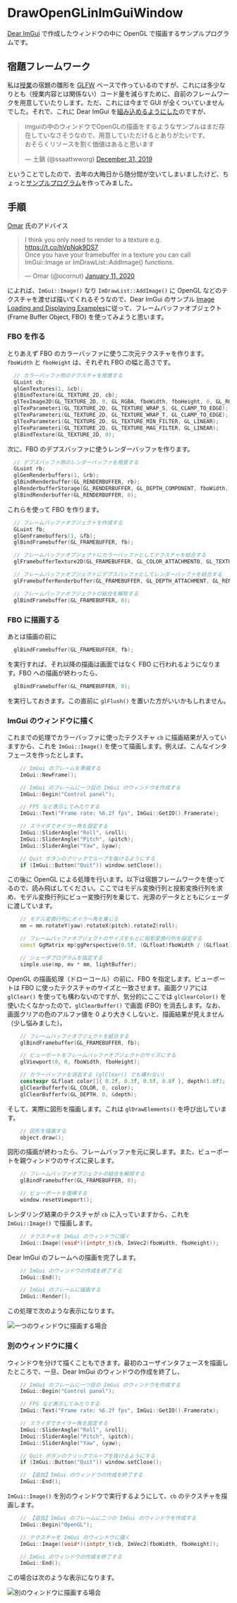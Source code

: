 # DrawOpenGLinImGuiWindow

[Dear ImGui](https://github.com/ocornut/imgui) で作成したウィンドウの中に OpenGL で描画するサンプルプログラムです。

## 宿題フレームワーク

私は[授業](http://web.wakayama-u.ac.jp/~tokoi/lecture/gg/)の宿題の雛形を [GLFW](https://www.glfw.org/) ベースで作っているのですが、これには多少なりとも（授業内容とは関係ない）コード量を減らすために、自前のフレームワークを用意していたりします。ただ、これには今まで GUI が全くついていませんでした。それで、これに Dear ImGui を[組み込めるようにした](https://github.com/tokoik/ggsample01)のですが、

<blockquote class="twitter-tweet"><p lang="ja" dir="ltr">imguiの中のウィンドウでOpenGLの描画をするようなサンプルはまだ存在していなさそうなので、用意していただけるとありがたいです。<br>おそらくリソースを割く価値はあると思います</p>&mdash; 土鍋 (@ssaattwworg) <a href="https://twitter.com/ssaattwworg/status/1211843637534806016?ref_src=twsrc%5Etfw">December 31, 2019</a></blockquote>

ということでしたので、去年の大晦日から随分間が空いてしまいましたけど、ちょっと[サンプルプログラム](https://github.com/tokoik/DrawOpenGLinImGuiWindow)を作ってみました。

## 手順

[Omar](http://www.miracleworld.net/) 氏のアドバイス

<blockquote class="twitter-tweet"><p lang="en" dir="ltr">I think you only need to render to a texture e.g. <a href="https://t.co/hVpNqk9DS7">https://t.co/hVpNqk9DS7</a><br>Once you have your framebuffer in a texture you can call ImGui::Image or ImDrawList::AddImage() functions.</p>&mdash; Omar (@ocornut) <a href="https://twitter.com/ocornut/status/1215995410206089216?ref_src=twsrc%5Etfw">January 11, 2020</a></blockquote>

によれば、`ImGui::Image()` なり `ImDrawList::AddImage()` に OpenGL などのテクスチャを渡せば描いてくれるそうなので、Dear ImGui のサンプル [Image Loading and Displaying Examples](https://github.com/ocornut/imgui/wiki/Image-Loading-and-Displaying-Examples)に従って、フレームバッファオブジェクト (Frame Buffer Object, FBO) を使ってみようと思います。

### FBO を作る

とりあえず FBO のカラーバッファに使う二次元テクスチャを作ります。`fboWidth` と `fboHeight` は、それぞれ FBO の幅と高さです。

```cpp
  // カラーバッファ用のテクスチャを用意する
  GLuint cb;
  glGenTextures(1, &cb);
  glBindTexture(GL_TEXTURE_2D, cb);
  glTexImage2D(GL_TEXTURE_2D, 0, GL_RGBA, fboWidth, fboHeight, 0, GL_RGBA, GL_UNSIGNED_BYTE, 0);
  glTexParameteri(GL_TEXTURE_2D, GL_TEXTURE_WRAP_S, GL_CLAMP_TO_EDGE);
  glTexParameteri(GL_TEXTURE_2D, GL_TEXTURE_WRAP_T, GL_CLAMP_TO_EDGE);
  glTexParameteri(GL_TEXTURE_2D, GL_TEXTURE_MIN_FILTER, GL_LINEAR);
  glTexParameteri(GL_TEXTURE_2D, GL_TEXTURE_MAG_FILTER, GL_LINEAR);
  glBindTexture(GL_TEXTURE_2D, 0);
```

次に、FBO のデプスバッファに使うレンダーバッファを作ります。

```cpp
  // デプスバッファ用のレンダーバッファを用意する
  GLuint rb;
  glGenRenderbuffers(1, &rb);
  glBindRenderbuffer(GL_RENDERBUFFER, rb);
  glRenderbufferStorage(GL_RENDERBUFFER, GL_DEPTH_COMPONENT, fboWidth, fboHeight);
  glBindRenderbuffer(GL_RENDERBUFFER, 0);
```

これらを使って FBO を作ります。

```cpp
  // フレームバッファオブジェクトを作成する
  GLuint fb;
  glGenFramebuffers(1, &fb);
  glBindFramebuffer(GL_FRAMEBUFFER, fb);

  // フレームバッファオブジェクトにカラーバッファとしてテクスチャを結合する
  glFramebufferTexture2D(GL_FRAMEBUFFER, GL_COLOR_ATTACHMENT0, GL_TEXTURE_2D, cb, 0);

  // フレームバッファオブジェクトにデプスバッファとしてレンダーバッファを結合する
  glFramebufferRenderbuffer(GL_FRAMEBUFFER, GL_DEPTH_ATTACHMENT, GL_RENDERBUFFER, rb);

  // フレームバッファオブジェクトの結合を解除する
  glBindFramebuffer(GL_FRAMEBUFFER, 0);
```

### FBO に描画する

あとは描画の前に

```cpp
  glBindFramebuffer(GL_FRAMEBUFFER, fb);
```

を実行すれば、それ以降の描画は画面ではなく FBO に行われるようになります。FBO への描画が終わったら、

```cpp
  glBindFramebuffer(GL_FRAMEBUFFER, 0);
```

を実行しておきます。この直前に `glFlush()` を置いた方がいいかもしれません。

### ImGui のウィンドウに描く

これまでの処理でカラーバッファに使ったテクスチャ `cb` に描画結果が入っていますから、これを `ImGui::Image()` を使って描画します。例えば、こんなインタフェースを作ったとします。

```cpp
    // ImGui のフレームを準備する
    ImGui::NewFrame();

    // ImGui のフレームに一つ目の ImGui のウィンドウを作成する
    ImGui::Begin("Control panel");

    // FPS など表示してみたりする
    ImGui::Text("Frame rate: %6.2f fps", ImGui::GetIO().Framerate);

    // スライダでオイラー角を設定する
    ImGui::SliderAngle("Roll", &roll);
    ImGui::SliderAngle("Pitch", &pitch);
    ImGui::SliderAngle("Yaw", &yaw);

    // Quit ボタンのクリックでループを抜けるようにする
    if (ImGui::Button("Quit")) window.setClose();
```

この後に OpenGL による処理を行います。以下は宿題フレームワークを使ってるので、読み飛ばしてください。ここではモデル変換行列と投影変換行列を求め、モデル変換行列にビュー変換行列を乗じて、光源のデータとともにシェーダに渡しています。

```cpp
    // モデル変換行列にオイラー角を乗じる
    mm = mm.rotateY(yaw).rotateX(pitch).rotateZ(roll);

    // フレームバッファオブジェクトのサイズをもとに投影変換行列を設定する
    const GgMatrix mp(ggPerspective(0.5f, (GLfloat)fboWidth / (GLfloat)fboHeight, 1.0f, 15.0f));

    // シェーダプログラムを指定する
    simple.use(mp, mv * mm, lightBuffer);
```

OpenGL の描画処理（ドローコール）の前に、FBO を指定します。ビューポートは FBO に使ったテクスチャのサイズと一致させます。画面クリアには `glClear()` を使っても構わないのですが、気分的にここでは `glClearColor()` を使いたくなかったので、`glClearBuffer()` で画面 (FBO) を消去します。なお、画面クリアの色のアルファ値を 0 より大きくしないと、描画結果が見えません（少し悩みました）。

```cpp
    // フレームバッファオブジェクトを結合する
    glBindFramebuffer(GL_FRAMEBUFFER, fb);

    // ビューポートをフレームバッファオブジェクトのサイズにする
    glViewport(0, 0, fboWidth, fboHeight);

    // カラーバッファを消去する (glClear() でも構わない)
    constexpr GLfloat color[]{ 0.2f, 0.3f, 0.5f, 0.8f }, depth(1.0f);
    glClearBufferfv(GL_COLOR, 0, color);
    glClearBufferfv(GL_DEPTH, 0, &depth);
```

そして、実際に図形を描画します。これは `glDrawElements()` を呼び出しています。

```cpp
    // 図形を描画する
    object.draw();
```

図形の描画が終わったら、フレームバッファを元に戻します。また、ビューポートを親ウィンドウのサイズに戻します。

```cpp
    // フレームバッファオブジェクトの結合を解除する
    glBindFramebuffer(GL_FRAMEBUFFER, 0);

    // ビューポートを復帰する
    window.resetViewport();
```

レンダリング結果のテクスチャが `cb` に入っていますから、これを `ImGui::Image()` で描画します。

```cpp
    // テクスチャを ImGui のウィンドウに描く
    ImGui::Image((void*)(intptr_t)cb, ImVec2(fboWidth, fboHeight));
```

Dear ImGui のフレームへの描画を完了します。

```cpp
    // ImGui のウィンドウの作成を終了する
    ImGui::End();

    // ImGui のフレームに描画する
    ImGui::Render();
```

この処理で次のような表示になります。

![一つのウィンドウに描画する場合](images/image1.png "一つのウィンドウに描画する場合")

### 別のウィンドウに描く

ウィンドウを分けて描くこともできます。最初のユーザインタフェースを描画したところで、一旦、Dear ImGui のウィンドウの作成を終了し、

```cpp
    // ImGui のフレームに一つ目の ImGui のウィンドウを作成する
    ImGui::Begin("Control panel");

    // FPS など表示してみたりする
    ImGui::Text("Frame rate: %6.2f fps", ImGui::GetIO().Framerate);

    // スライダでオイラー角を設定する
    ImGui::SliderAngle("Roll", &roll);
    ImGui::SliderAngle("Pitch", &pitch);
    ImGui::SliderAngle("Yaw", &yaw);

    // Quit ボタンのクリックでループを抜けるようにする
    if (ImGui::Button("Quit")) window.setClose();

    // 【追加】ImGui のウィンドウの作成を終了する
    ImGui::End();
```

`ImGui::Image()` を別のウィンドウで実行するようにして、`cb` のテクスチャを描画します。

```cpp
    // 【追加】ImGui のフレームに二つの ImGui のウィンドウを作成する
    ImGui::Begin("OpenGL");

    // テクスチャを ImGui のウィンドウに描く
    ImGui::Image((void*)(intptr_t)cb, ImVec2(fboWidth, fboHeight));

    // ImGui のウィンドウの作成を終了する
    ImGui::End();
```

この場合は次のような表示になります。

![別のウィンドウに描画する場合](images/image2.png "別のウィンドウに描画する場合")
